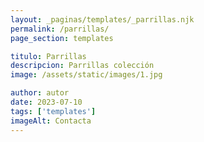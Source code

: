 ```yaml
---
layout: _paginas/templates/_parrillas.njk
permalink: /parrillas/
page_section: templates

titulo: Parrillas
descripcion: Parrillas colección
image: /assets/static/images/1.jpg

author: autor
date: 2023-07-10
tags: ['templates']
imageAlt: Contacta
---
```


